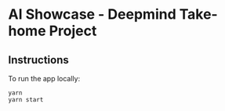 # AI Showcase - Deepmind Take-home Project

## Instructions

To run the app locally:

```
yarn
yarn start
```
